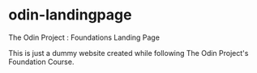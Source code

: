 # odin-landingpage
The Odin Project : Foundations Landing Page


This is just a dummy website created while following The Odin Project's Foundation Course.
